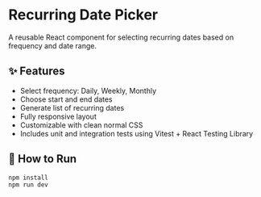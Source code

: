 # Recurring Date Picker

A reusable React component for selecting recurring dates based on frequency and date range.

## ✨ Features

- Select frequency: Daily, Weekly, Monthly
- Choose start and end dates
- Generate list of recurring dates
- Fully responsive layout
- Customizable with clean normal CSS
- Includes unit and integration tests using Vitest + React Testing Library

## 🚀 How to Run

```bash
npm install
npm run dev
